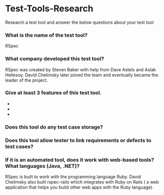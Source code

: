 # Test-Tools-Research

Research a test tool and answer the below questions about your test tool

### What is the name of the test tool?

RSpec

### What company developed this test tool?

RSpec was created by Steven Baker with help from Dave Astels and Aslak Hellesoy. David Chelimsky later joined the team and eventually became the leader of the project.

### Give at least 3 features of this test tool.

*  
* 
* 

### Does this tool do any test case storage?


### Does this tool allow tester to link requirements or defects to test cases?


### If it is an automated tool, does it work with web-based tools? What languages (Java, .NET)?

RSpec is built to work with the programming language Ruby. David Chelimsky also built rspec-rails which integrates with Ruby on Rails ( a web application that helps you build other web apps with the Ruby language).
